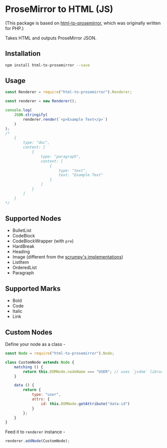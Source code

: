 # ProseMirror to HTML (JS)

(This package is based on [html-to-prosemirror](https://github.com/scrumpy/html-to-prosemirror), which was originally written for PHP.)

Takes HTML and outputs ProseMirror JSON.

## Installation
```bash
npm install html-to-prosemirror --save
```

## Usage

```js
const Renderer = require("html-to-prosemirror").Renderer;

const renderer = new Renderer();

console.log(
    JSON.stringify(
        renderer.render(`<p>Example Text</p>`)
    )
);
/*
    {
        type: "doc",
        content: [
            {
                type: "paragraph",
                content: [
                    {
                        type: "text",
                        text: "Example Text"
                    }
                ]
            }
        ]
    }
*/
```

## Supported Nodes

* BulletList
* CodeBlock
* CodeBlockWrapper (with `pre`)
* HardBreak
* Heading
* Image (different from the [scrumpy's implementations](https://github.com/scrumpy/html-to-prosemirror/blob/master/src/Nodes/Image.php))
* ListItem
* OrderedList
* Paragraph

## Supported Marks

* Bold
* Code
* Italic
* Link

## Custom Nodes

Define your node as a class -

```js
const Node = require("html-to-prosemirror").Node;

class CustomNode extends Node {
    matching () {
        return this.DOMNode.nodeName === "USER"; // uses `jsdom` library
    }

    data () {
        return {
            type: "user",
            attrs: {
                id: this.DOMNode.getAttribute("data-id")
            }
        };
    }
}
```

Feed it to `renderer` instance -
```js
renderer.addNode(CustomNode);
```